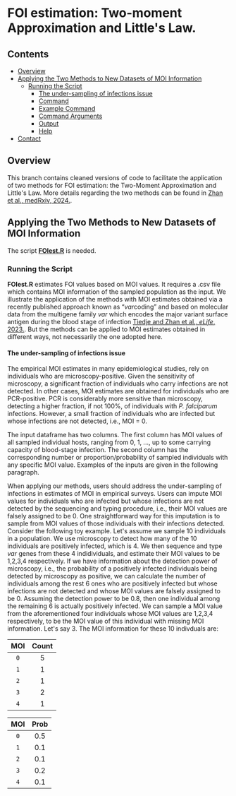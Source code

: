 # FOI estimation: Two-moment Approximation and Little's Law.

## Contents
- [Overview](#Overview)
- [Applying the Two Methods to New Datasets of MOI Information](#Applying-the-Bayesian-Formulation-of-MOI-Estimation-to-New-Datasets)
  - [Running the Script](#Running-the-Script)
    - [The under-sampling of infections issue](#The-under-sampling-of-infections-issue)
    - [Command](#Command)
    - [Example Command](#Example-Command)
    - [Command Arguments](#Command-Arguments)
    - [Output](#Output)
    - [Help](#Help)
- [Contact](#Contact)

## Overview
This branch contains cleaned versions of code to facilitate the application of two methods for FOI estimation: the Two-Moment Approximation and Little's Law. More details regarding the two methods can be found in [Zhan et al., medRxiv, 2024.](https://doi.org/10.1101/2024.02.12.24302148). 

## Applying the Two Methods to New Datasets of MOI Information
The script **[FOIest.R](https://github.com/qzhan321/FOI/blob/FOIEst/FOIest.R)** is needed. 

### Running the Script
**FOIest.R** estimates FOI values based on MOI values. It requires a .csv file which contains MOI information of the sampled population as the input. We illustrate the application of the methods with MOI estimates obtained via a recently published approach known as “*var*coding” and based on molecular data from the multigene family *var* which encodes the major variant surface antigen during the blood stage of infection [Tiedje and Zhan et al., *eLife*, 2023.](https://doi.org/10.7554/eLife.91411.1). But the methods can be applied to MOI estimates obtained in different ways, not necessarily the one adopted here.

#### The under-sampling of infections issue
The empirical MOI estimates in many epidemiological studies, rely on individuals who are microscopy-positive. Given the sensitivity of microscopy, a significant fraction of individuals who carry infections are not detected. In other cases, MOI estimates are obtained for individuals who are PCR-positive. PCR is considerably more sensitive than microscopy, detecting a higher fraction, if not 100%, of individuals with *P. falciparum* infections. However, a small fraction of individuals who are infected but whose infections are not detected, i.e., MOI = 0. 

The input dataframe has two columns. The first column has MOI values of all sampled individual hosts, ranging from 0, 1, ..., up to some carrying capacity of blood-stage infection. The second column has the corresponding number or proportion/probability of sampled individuals with any specific MOI value. Examples of the inputs are given in the following paragraph. 

When applying our methods, users should address the under-sampling of infections in estimates of MOI in empirical surveys. Users can impute MOI values for individuals who are infected but whose infections are not detected by the sequencing and typing procedure, i.e., their MOI values are falsely assigned to be 0. One straightforward way for this imputation is to sample from MOI values of those individuals with their infections detected. Consider the following toy example. Let's assume we sample 10 individuals in a population. We use microscopy to detect how many of the 10 individuals are positively infected, which is 4. We then sequence and type *var* genes from these 4 indidividuals, and estimate their MOI values to be 1,2,3,4 respectively. If we have information about the detection power of microscopy, i.e., the probability of a positively infected individuals being detected by microscopy as positive, we can calculate the number of individuals among the rest 6 ones who are positively infected but whose infections are not detected and whose MOI values are falsely assigned to be 0. Assuming the detection power to be 0.8, then one individual among the remaining 6 is actually positively infected. We can sample a MOI value from the aforementioned four individuals whose MOI values are 1,2,3,4 respectively, to be the MOI value of this individual with missing MOI information. Let's say 3. The MOI information for these 10 indivduals are: 

| MOI | Count |
| :--: | :--: | 
| `0` | 5 |
| `1` | 1 |
| `2` | 1 |
| `3` | 2 |
| `4` | 1 |

| MOI | Prob |
| :--: | :--: | 
| `0` | 0.5 |
| `1` | 0.1 |
| `2` | 0.1 |
| `3` | 0.2 |
| `4` | 0.1 |





